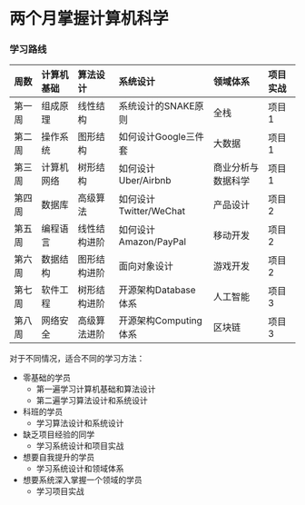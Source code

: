 # 两个月掌握计算机科学

### 学习路线

| 周数   | 计算机基础     | 算法设计  | 系统设计 | 领域体系 | 项目实战 |
| ----  |:----          |:-----| :---| :--- | :--- |
| 第一周 | 组成原理      | 线性结构  | 系统设计的SNAKE原则 | 全栈 | 项目1 |
| 第二周 | 操作系统      | 图形结构  | 如何设计Google三件套  | 大数据 | 项目1 |
| 第三周 | 计算机网络    |  树形结构 | 如何设计Uber/Airbnb | 商业分析与数据科学 | 项目1 |
| 第四周 | 数据库       |  高级算法  | 如何设计Twitter/WeChat | 产品设计 | 项目2 |
| 第五周 | 编程语言     |  线性结构进阶 | 如何设计Amazon/PayPal | 移动开发 | 项目2 |
| 第六周 | 数据结构     |  图形结构进阶 | 面向对象设计 | 游戏开发 | 项目2 |
| 第七周 | 软件工程     |  树形结构进阶 | 开源架构Database体系 | 人工智能| 项目3 |
| 第八周 | 网络安全    |  高级算法进阶 | 开源架构Computing体系 | 区块链 | 项目3 |

对于不同情况，适合不同的学习方法：

- 零基础的学员
  - 第一遍学习计算机基础和算法设计
  - 第二遍学习算法设计和系统设计
- 科班的学员
  - 学习算法设计和系统设计
- 缺乏项目经验的同学
  - 学习系统设计和项目实战
- 想要自我提升的学员
  - 学习系统设计和领域体系
- 想要系统深入掌握一个领域的学员
  - 学习项目实战
